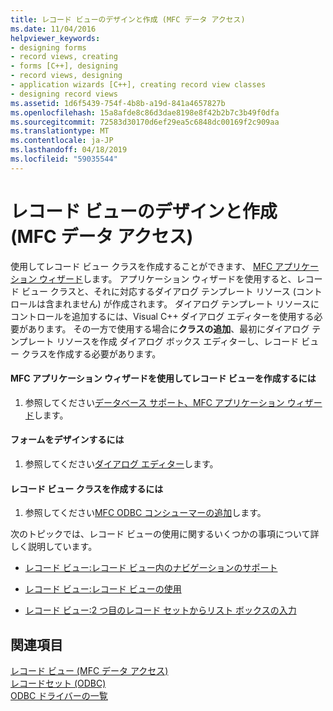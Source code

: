 ```yaml
---
title: レコード ビューのデザインと作成 (MFC データ アクセス)
ms.date: 11/04/2016
helpviewer_keywords:
- designing forms
- record views, creating
- forms [C++], designing
- record views, designing
- application wizards [C++], creating record view classes
- designing record views
ms.assetid: 1d6f5439-754f-4b8b-a19d-841a4657827b
ms.openlocfilehash: 15a8afde8c86d3dae8198e8f42b2b7c3b49f0dfa
ms.sourcegitcommit: 72583d30170d6ef29ea5c6848dc00169f2c909aa
ms.translationtype: MT
ms.contentlocale: ja-JP
ms.lasthandoff: 04/18/2019
ms.locfileid: "59035544"
---
```

# <a name="designing-and-creating-a-record-view--mfc-data-access"></a>レコード ビューのデザインと作成 (MFC データ アクセス)

使用してレコード ビュー クラスを作成することができます、 [MFC アプリケーション ウィザード](../mfc/reference/database-support-mfc-application-wizard.md)します。 アプリケーション ウィザードを使用すると、レコード ビュー クラスと、それに対応するダイアログ テンプレート リソース (コントロールは含まれません) が作成されます。 ダイアログ テンプレート リソースにコントロールを追加するには、Visual C++ ダイアログ エディターを使用する必要があります。 その一方で使用する場合に**クラスの追加**、最初にダイアログ テンプレート リソースを作成 ダイアログ ボックス エディターし、レコード ビュー クラスを作成する必要があります。

#### <a name="to-create-your-record-view-with-the-mfc-application-wizard"></a>MFC アプリケーション ウィザードを使用してレコード ビューを作成するには

1. 参照してください[データベース サポート、MFC アプリケーション ウィザード](../mfc/reference/database-support-mfc-application-wizard.md)します。

#### <a name="to-design-your-form"></a>フォームをデザインするには

1. 参照してください[ダイアログ エディター](../windows/dialog-editor.md)します。

#### <a name="to-create-your-record-view-class"></a>レコード ビュー クラスを作成するには

1. 参照してください[MFC ODBC コンシューマーの追加](../mfc/reference/adding-an-mfc-odbc-consumer.md)します。

次のトピックでは、レコード ビューの使用に関するいくつかの事項について詳しく説明しています。

- [レコード ビュー:レコード ビュー内のナビゲーションのサポート](../data/supporting-navigation-in-a-record-view-mfc-data-access.md)

- [レコード ビュー:レコード ビューの使用](../data/using-a-record-view-mfc-data-access.md)

- [レコード ビュー:2 つ目のレコード セットからリスト ボックスの入力](../data/filling-a-list-box-from-a-second-recordset-mfc-data-access.md)

## <a name="see-also"></a>関連項目

[レコード ビュー (MFC データ アクセス)](../data/record-views-mfc-data-access.md)<br/>
[レコードセット (ODBC)](../data/odbc/recordset-odbc.md)<br/>
[ODBC ドライバーの一覧](../data/odbc/odbc-driver-list.md)